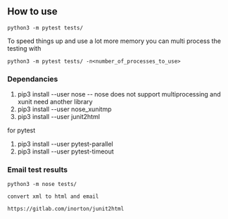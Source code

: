 ## How to use

```
python3 -m pytest tests/
```

To speed things up and use a lot more memory you can multi process the testing with
```
python3 -m pytest tests/ -n<number_of_processes_to_use>
```

### Dependancies

1. pip3 install --user nose
-- nose does not support multiprocessing and xunit need another library
1. pip3 install --user nose_xunitmp
1. pip3 install --user junit2html

for pytest

1. pip3 install --user pytest-parallel
1. pip3 install --user pytest-timeout

### Email test results

```
python3 -m nose tests/ 

convert xml to html and email

https://gitlab.com/inorton/junit2html